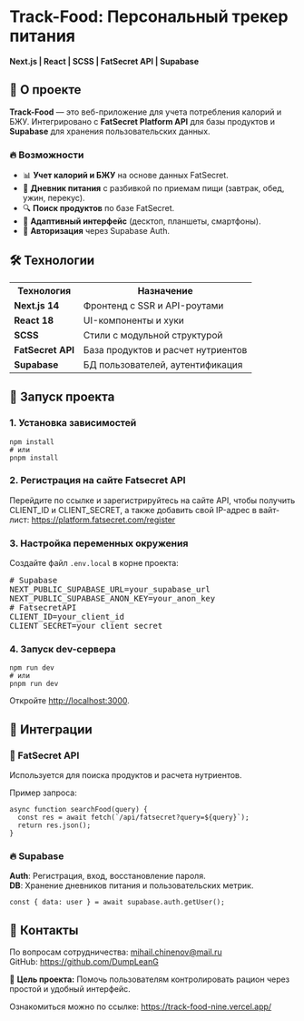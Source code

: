   <h1>Track-Food: Персональный трекер питания</h1>
  <p><strong>Next.js | React | SCSS | FatSecret API | Supabase</strong></p>
  <h2>📌 О проекте</h2>
  <p><strong>Track-Food</strong> — это веб-приложение для учета потребления калорий и БЖУ. Интегрировано с <strong>FatSecret Platform API</strong> для базы продуктов и <strong>Supabase</strong> для хранения пользовательских данных.</p>
  <h3>🔥 Возможности</h3>
  <ul>
      <li>📊 <strong>Учет калорий и БЖУ</strong> на основе данных FatSecret.</li>
      <li>📅 <strong>Дневник питания</strong> с разбивкой по приемам пищи (завтрак, обед, ужин, перекус).</li>
      <li>🔍 <strong>Поиск продуктов</strong> по базе FatSecret.</li>
      <li>📱 <strong>Адаптивный интерфейс</strong> (десктоп, планшеты, смартфоны).</li>
      <li>🔐 <strong>Авторизация</strong> через Supabase Auth.</li>
  </ul>
  <h2>🛠 Технологии</h2>
  <table>
      <tr>
          <th>Технология</th>
          <th>Назначение</th>
      </tr>
      <tr>
          <td><strong>Next.js 14</strong></td>
          <td>Фронтенд с SSR и API-роутами</td>
      </tr>
      <tr>
          <td><strong>React 18</strong></td>
          <td>UI-компоненты и хуки</td>
      </tr>
      <tr>
          <td><strong>SCSS</strong></td>
          <td>Стили с модульной структурой</td>
      </tr>
      <tr>
          <td><strong>FatSecret API</strong></td>
          <td>База продуктов и расчет нутриентов</td>
      </tr>
      <tr>
          <td><strong>Supabase</strong></td>
          <td>БД пользователей, аутентификация</td>
      </tr>
  </table>
  <h2>🚀 Запуск проекта</h2>
  <h3>1. Установка зависимостей</h3>
  <pre><code>npm install
# или
pnpm install</code></pre>
  <h3>2. Регистрация на сайте Fatsecret API</h3>
  <p>Перейдите по ссылке и зарегистрируйтесь на сайте API, чтобы получить CLIENT_ID и CLIENT_SECRET, а также добавить свой IP-адрес в вайт-лист: <a href="https://platform.fatsecret.com/register">https://platform.fatsecret.com/register</a></p>
  <h3>3. Настройка переменных окружения</h3>
  <p>Создайте файл <code>.env.local</code> в корне проекта:</p>
  <pre># Supabase  
NEXT_PUBLIC_SUPABASE_URL=your_supabase_url  
NEXT_PUBLIC_SUPABASE_ANON_KEY=your_anon_key 
# FatsecretAPI
CLIENT_ID=your_client_id
CLIENT_SECRET=your_client_secret</pre>
  <h3>4. Запуск dev-сервера</h3>
  <pre><code>npm run dev
# или
pnpm run dev</code></pre>
  <p>Откройте <a href="http://localhost:3000">http://localhost:3000</a>.</p>
  <h2>🌟 Интеграции</h2>
  <h3>🔗 FatSecret API</h3>
  <p>Используется для поиска продуктов и расчета нутриентов.</p>
  <p>Пример запроса:</p>
  <pre><code>async function searchFood(query) {
  const res = await fetch(`/api/fatsecret?query=${query}`);
  return res.json();
}</code></pre>
  <h3>🔥 Supabase</h3>
  <p><strong>Auth</strong>: Регистрация, вход, восстановление пароля.<br>
  <strong>DB</strong>: Хранение дневников питания и пользовательских метрик.</p>
  <pre><code>const { data: user } = await supabase.auth.getUser();</code></pre>
  <h2>🤝 Контакты</h2>
  <div>
    <p>По вопросам сотрудничества: <a href="mailto:mihail.chinenov@mail.ru">mihail.chinenov@mail.ru</a><br>
    GitHub: <a href="https://github.com/DumpLeanG">https://github.com/DumpLeanG</a></p>
  </div>
  <p><span>🎯</span> <strong>Цель проекта:</strong> Помочь пользователям контролировать рацион через простой и удобный интерфейс.</p>

 <p>Ознакомиться можно по ссылке: <a href="https://track-food-nine.vercel.app/">https://track-food-nine.vercel.app/</a><p>
